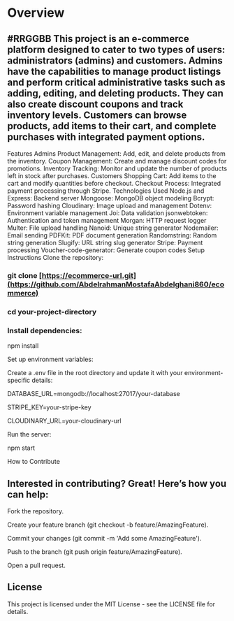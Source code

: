 
 # **Overview**

## #RRGGBB This project is an e-commerce platform designed to cater to two types of users: administrators (admins) and customers. Admins have the capabilities to manage product listings and perform critical administrative tasks such as adding, editing, and deleting products. They can also create discount coupons and track inventory levels. Customers can browse products, add items to their cart, and complete purchases with integrated payment options.

Features
Admins
Product Management: Add, edit, and delete products from the inventory.
Coupon Management: Create and manage discount codes for promotions.
Inventory Tracking: Monitor and update the number of products left in stock after purchases.
Customers
Shopping Cart: Add items to the cart and modify quantities before checkout.
Checkout Process: Integrated payment processing through Stripe.
Technologies Used
Node.js and Express: Backend server
Mongoose: MongoDB object modeling
Bcrypt: Password hashing
Cloudinary: Image upload and management
Dotenv: Environment variable management
Joi: Data validation
jsonwebtoken: Authentication and token management
Morgan: HTTP request logger
Multer: File upload handling
Nanoid: Unique string generator
Nodemailer: Email sending
PDFKit: PDF document generation
Randomstring: Random string generation
Slugify: URL string slug generator
Stripe: Payment processing
Voucher-code-generator: Generate coupon codes
Setup Instructions
Clone the repository:


### git clone [https://ecommerce-url.git](https://github.com/AbdelrahmanMostafaAbdelghani860/ecommerce)

### cd your-project-directory

 ### Install dependencies:


npm install

Set up environment variables:

Create a .env file in the root directory and update it with your environment-specific details:


DATABASE_URL=mongodb://localhost:27017/your-database

STRIPE_KEY=your-stripe-key

CLOUDINARY_URL=your-cloudinary-url

Run the server:


npm start

How to Contribute

## Interested in contributing? Great! Here’s how you can help:

Fork the repository.

Create your feature branch (git checkout -b feature/AmazingFeature).

Commit your changes (git commit -m 'Add some AmazingFeature').

Push to the branch (git push origin feature/AmazingFeature).

Open a pull request.

## License

This project is licensed under the MIT License - see the LICENSE file for details.
